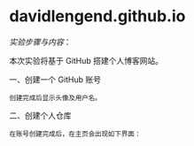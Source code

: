 # davidlengend.github.io

$实验步骤与内容：$

本次实验将基于 GitHub 搭建个人博客网站。

一、创建一个 GitHub 账号

    创建完成后显示头像及用户名。



二、创建个人仓库

    在账号创建完成后，在主页会出现如下界面：




